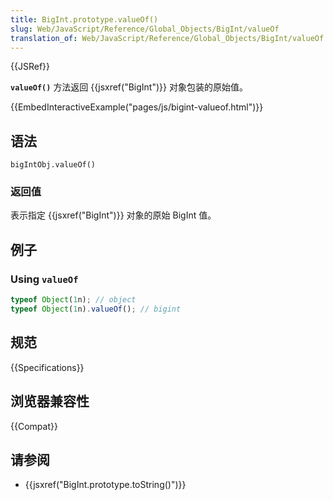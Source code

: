 ```yaml
---
title: BigInt.prototype.valueOf()
slug: Web/JavaScript/Reference/Global_Objects/BigInt/valueOf
translation_of: Web/JavaScript/Reference/Global_Objects/BigInt/valueOf
---
```

{{JSRef}}

**`valueOf()`** 方法返回 {{jsxref("BigInt")}} 对象包装的原始值。

{{EmbedInteractiveExample("pages/js/bigint-valueof.html")}}

## 语法

```plain
bigIntObj.valueOf()
```

### 返回值

表示指定 {{jsxref("BigInt")}} 对象的原始 BigInt 值。

## 例子

### Using `valueOf`

```js
typeof Object(1n); // object
typeof Object(1n).valueOf(); // bigint
```

## 规范

{{Specifications}}

## 浏览器兼容性

{{Compat}}

## 请参阅

- {{jsxref("BigInt.prototype.toString()")}}
